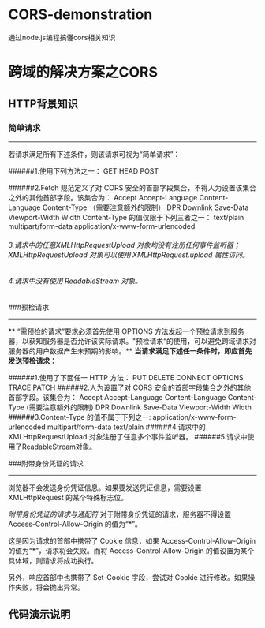 # CORS-demonstration
通过node.js编程搞懂cors相关知识
# 跨域的解决方案之CORS
## HTTP背景知识
### 简单请求

------------


若请求满足所有下述条件，则该请求可视为“简单请求”：

######1.使用下列方法之一：
GET
HEAD
POST

######2.Fetch 规范定义了对 CORS 安全的首部字段集合，不得人为设置该集合之外的其他首部字段。该集合为：
Accept
Accept-Language
Content-Language
Content-Type （需要注意额外的限制）
DPR
Downlink
Save-Data
Viewport-Width
Width
Content-Type 的值仅限于下列三者之一：
text/plain
multipart/form-data
application/x-www-form-urlencoded
###### 3.请求中的任意XMLHttpRequestUpload 对象均没有注册任何事件监听器；XMLHttpRequestUpload 对象可以使用 XMLHttpRequest.upload 属性访问。

###### 4.请求中没有使用 ReadableStream 对象。
###预检请求

------------


**     “需预检的请求”要求必须首先使用 OPTIONS   方法发起一个预检请求到服务器，以获知服务器是否允许该实际请求。"预检请求“的使用，可以避免跨域请求对服务器的用户数据产生未预期的影响。**
**当请求满足下述任一条件时，即应首先发送预检请求：**

######1.使用了下面任一 HTTP 方法：
PUT
DELETE
CONNECT
OPTIONS
TRACE
PATCH
######2.人为设置了对 CORS 安全的首部字段集合之外的其他首部字段。该集合为：
Accept
Accept-Language
Content-Language
Content-Type (需要注意额外的限制)
DPR
Downlink
Save-Data
Viewport-Width
Width
######3.Content-Type 的值不属于下列之一:
application/x-www-form-urlencoded
multipart/form-data
text/plain
######4.请求中的XMLHttpRequestUpload 对象注册了任意多个事件监听器。
######5.请求中使用了ReadableStream对象。

###附带身份凭证的请求

------------
浏览器不会发送身份凭证信息。如果要发送凭证信息，需要设置 XMLHttpRequest 的某个特殊标志位。

*附带身份凭证的请求与通配符*
对于附带身份凭证的请求，服务器不得设置 Access-Control-Allow-Origin 的值为“*”。

这是因为请求的首部中携带了 Cookie 信息，如果 Access-Control-Allow-Origin 的值为“*”，请求将会失败。而将 Access-Control-Allow-Origin 的值设置为某个具体域，则请求将成功执行。

另外，响应首部中也携带了 Set-Cookie 字段，尝试对 Cookie 进行修改。如果操作失败，将会抛出异常。


## 代码演示说明

